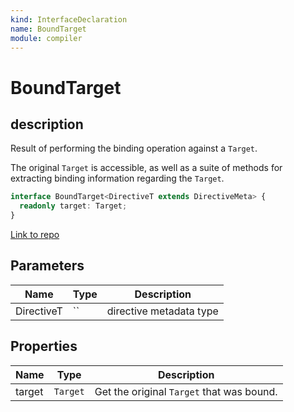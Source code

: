 ```yaml
---
kind: InterfaceDeclaration
name: BoundTarget
module: compiler
---
```


# BoundTarget

## description

Result of performing the binding operation against a `Target`.

The original `Target` is accessible, as well as a suite of methods for extracting binding
information regarding the `Target`.

```ts
interface BoundTarget<DirectiveT extends DirectiveMeta> {
  readonly target: Target;
}
```

[Link to repo](https://github.com/timdeschryver/angular/blob/master/packages/compiler/src/render3/view/t2_api.ts#L84-L148)

## Parameters

| Name       | Type | Description             |
| ---------- | ---- | ----------------------- |
| DirectiveT | ``   | directive metadata type |

## Properties

| Name   | Type     | Description                               |
| ------ | -------- | ----------------------------------------- |
| target | `Target` | Get the original `Target` that was bound. |
